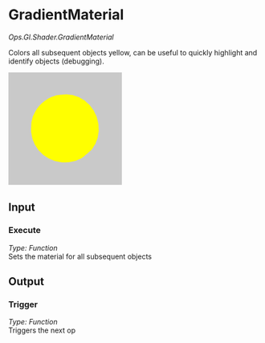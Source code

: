# GradientMaterial

*Ops.Gl.Shader.GradientMaterial*  

Colors all subsequent objects yellow, can be useful to quickly highlight and identify objects (debugging).

![Screenshot](img/minimal.png)

## Input

### Execute

*Type: Function*  
Sets the material for all subsequent objects

## Output

### Trigger

*Type: Function*  
Triggers the next op

